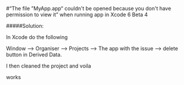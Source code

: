 #“The file ”MyApp.app“ couldn't be opened because you don't have permission to view it” when running app in Xcode 6 Beta 4

#####Solution:

In Xcode do the following

Window --> Organiser --> Projects --> The app with the issue --> delete button in Derived Data.

I then cleaned the project and voila

works